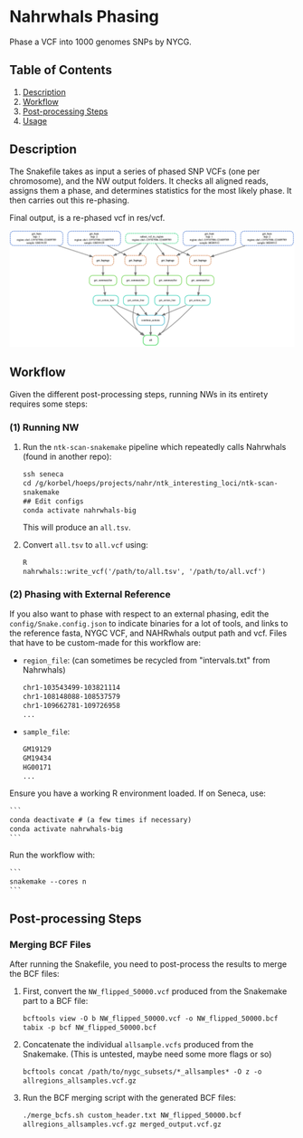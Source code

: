 # Nahrwhals Phasing 

Phase a VCF into 1000 genomes SNPs by NYCG.

## Table of Contents

1. [Description](#Description)
2. [Workflow](#Workflow)
3. [Post-processing Steps](#Post-processing-Steps)
4. [Usage](#Usage)

## Description

The Snakefile takes as input a series of phased SNP VCFs (one per chromosome), and the NW output folders. It checks all aligned reads, assigns them a phase, and determines statistics for the most likely phase. It then carries out this re-phasing.

Final output, is a re-phased vcf in res/vcf.

<img src="https://github.com/WHops/nahrwhals_phasing/blob/main/dag_one_region.png?raw=true">

## Workflow

Given the different post-processing steps, running NWs in its entirety requires some steps: 

### (1) Running NW
1. Run the `ntk-scan-snakemake` pipeline which repeatedly calls Nahrwhals (found in another repo):
    ```shell
    ssh seneca
    cd /g/korbel/hoeps/projects/nahr/ntk_interesting_loci/ntk-scan-snakemake
    ## Edit configs 
    conda activate nahrwhals-big
    ```

   This will produce an `all.tsv`.

2. Convert `all.tsv` to `all.vcf` using:
    ```shell
    R
    nahrwhals::write_vcf('/path/to/all.tsv', '/path/to/all.vcf')
    ```

### (2) Phasing with External Reference
If you also want to phase with respect to an external phasing, edit the `config/Snake.config.json` to indicate binaries for a lot of tools, and links to the reference fasta, NYGC VCF, and NAHRwhals output path and vcf. Files that have to be custom-made for this workflow are: 

- `region_file`: (can sometimes be recycled from "intervals.txt" from Nahrwhals)
    ```
    chr1-103543499-103821114
    chr1-108148088-108537579
    chr1-109662781-109726958
    ...
    ```

- `sample_file`:
    ```
    GM19129
    GM19434
    HG00171
    ...
    ```

Ensure you have a working R environment loaded. If on Seneca, use:

    ```
    conda deactivate # (a few times if necessary)
    conda activate nahrwhals-big
    ```

Run the workflow with:

    ```
    snakemake --cores n
    ```

## Post-processing Steps

### Merging BCF Files
After running the Snakefile, you need to post-process the results to merge the BCF files:

1. First, convert the `NW_flipped_50000.vcf` produced from the Snakemake part to a BCF file:
    ```shell
    bcftools view -O b NW_flipped_50000.vcf -o NW_flipped_50000.bcf
    tabix -p bcf NW_flipped_50000.bcf
    ```
2. Concatenate the individual `allsample.vcfs` produced from the Snakemake. (This is untested, maybe need some more flags or so)
    ```shell
    bcftools concat /path/to/nygc_subsets/*_allsamples* -O z -o allregions_allsamples.vcf.gz
    ```
3. Run the BCF merging script with the generated BCF files:
    ```shell
    ./merge_bcfs.sh custom_header.txt NW_flipped_50000.bcf allregions_allsamples.vcf.gz merged_output.vcf.gz
    ```
